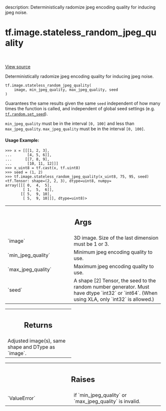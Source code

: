 description: Deterministically radomize jpeg encoding quality for inducing jpeg noise.

<div itemscope itemtype="http://developers.google.com/ReferenceObject">
<meta itemprop="name" content="tf.image.stateless_random_jpeg_quality" />
<meta itemprop="path" content="Stable" />
</div>

# tf.image.stateless_random_jpeg_quality

<!-- Insert buttons and diff -->

<table class="tfo-notebook-buttons tfo-api nocontent" align="left">

</table>

<a target="_blank" href="/code/stable/tensorflow/python/ops/image_ops_impl.py">View source</a>



Deterministically radomize jpeg encoding quality for inducing jpeg noise.

<pre class="devsite-click-to-copy prettyprint lang-py tfo-signature-link">
<code>tf.image.stateless_random_jpeg_quality(
    image, min_jpeg_quality, max_jpeg_quality, seed
)
</code></pre>



<!-- Placeholder for "Used in" -->

Guarantees the same results given the same `seed` independent of how many
times the function is called, and independent of global seed settings (e.g.
<a href="../../tf/random/set_seed.md"><code>tf.random.set_seed</code></a>).

`min_jpeg_quality` must be in the interval `[0, 100]` and less than
`max_jpeg_quality`.
`max_jpeg_quality` must be in the interval `[0, 100]`.

#### Usage Example:



```
>>> x = [[[1, 2, 3],
...       [4, 5, 6]],
...      [[7, 8, 9],
...       [10, 11, 12]]]
>>> x_uint8 = tf.cast(x, tf.uint8)
>>> seed = (1, 2)
>>> tf.image.stateless_random_jpeg_quality(x_uint8, 75, 95, seed)
<tf.Tensor: shape=(2, 2, 3), dtype=uint8, numpy=
array([[[ 0,  4,  5],
        [ 1,  5,  6]],
       [[ 5,  9, 10],
        [ 5,  9, 10]]], dtype=uint8)>
```

<!-- Tabular view -->
 <table class="responsive fixed orange">
<colgroup><col width="214px"><col></colgroup>
<tr><th colspan="2"><h2 class="add-link">Args</h2></th></tr>

<tr>
<td>
`image`
</td>
<td>
3D image. Size of the last dimension must be 1 or 3.
</td>
</tr><tr>
<td>
`min_jpeg_quality`
</td>
<td>
Minimum jpeg encoding quality to use.
</td>
</tr><tr>
<td>
`max_jpeg_quality`
</td>
<td>
Maximum jpeg encoding quality to use.
</td>
</tr><tr>
<td>
`seed`
</td>
<td>
A shape [2] Tensor, the seed to the random number generator. Must have
dtype `int32` or `int64`. (When using XLA, only `int32` is allowed.)
</td>
</tr>
</table>



<!-- Tabular view -->
 <table class="responsive fixed orange">
<colgroup><col width="214px"><col></colgroup>
<tr><th colspan="2"><h2 class="add-link">Returns</h2></th></tr>
<tr class="alt">
<td colspan="2">
Adjusted image(s), same shape and DType as `image`.
</td>
</tr>

</table>



<!-- Tabular view -->
 <table class="responsive fixed orange">
<colgroup><col width="214px"><col></colgroup>
<tr><th colspan="2"><h2 class="add-link">Raises</h2></th></tr>

<tr>
<td>
`ValueError`
</td>
<td>
if `min_jpeg_quality` or `max_jpeg_quality` is invalid.
</td>
</tr>
</table>

